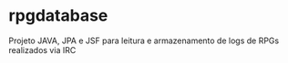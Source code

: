 # rpgdatabase
Projeto JAVA, JPA e JSF para leitura e armazenamento de logs de RPGs realizados via IRC 
